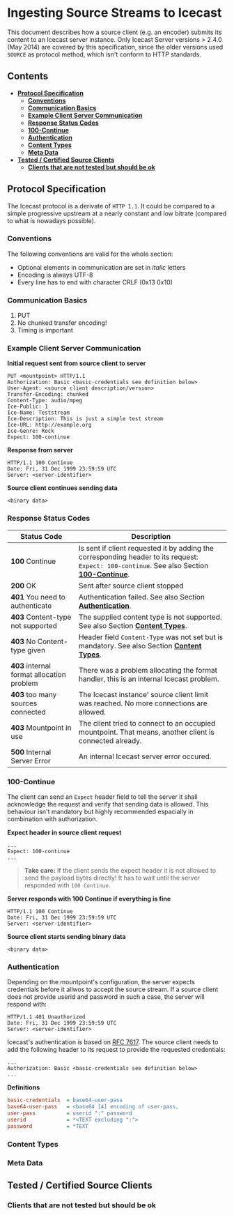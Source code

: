 # Ingesting Source Streams to Icecast

This document describes how a source client (e.g. an encoder) submits its 
content to an Icecast server instance. Only Icecast Server versions > 2.4.0 (May 2014) are 
covered by this specification, since the older versions used `SOURCE` as protocol
method, which isn't conform to HTTP standards.

## Contents
* [**Protocol Specification**](#protocol-specification)
  * [**Conventions**](#conventions)
  * [**Communication Basics**](#communication-basics)
  * [**Example Client Server Communication**](#example-client-server-communication)
  * [**Response Status Codes**](#response-status-codes)
  * [**100-Continue**](#100-continue)
  * [**Authentication**](#authentication)
  * [**Content Types**](#content-types)
  * [**Meta Data**](#meta-data)
* [**Tested / Certified Source Clients**](#)
  * [**Clients that are not tested but should be ok**](#)

## Protocol Specification

The Icecast protocol is a derivate of `HTTP 1.1`. It could be compared to a simple 
progressive upstream at a nearly constant and low bitrate (compared to what is 
nowadays possible).

### Conventions
The following conventions are valid for the whole section:
* Optional elements in communication are set in *italic* letters
* Encoding is always UTF-8
* Every line has to end with character CRLF (0x13 0x10)

### Communication Basics

1. PUT
1. No chunked transfer encoding!
1. Timing is important

### Example Client Server Communication 

**Initial request sent from source client to server**
```http
PUT <mountpoint> HTTP/1.1
Authorization: Basic <basic-credentials see definition below>
User-Agent: <source client description/version>
Transfer-Encoding: chunked
Content-Type: audio/mpeg
Ice-Public: 1
Ice-Name: Teststream
Ice-Description: This is just a simple test stream
Ice-URL: http://example.org
Ice-Genre: Rock
Expect: 100-continue
```
**Response from server**
```http
HTTP/1.1 100 Continue
Date: Fri, 31 Dec 1999 23:59:59 UTC
Server: <server-identifier>
```
**Source client continues sending data**
```http
<binary data>
```
### Response Status Codes

[//]: # (SEBASTIAN Is 200 sent at all?)

**Status Code** | **Description**
--------------- | -----------------
**100** Continue                    | Is sent if client requested it by adding the corresponding header to its request: `Expect: 100-continue`. See also Section [**100-Continue**](#100-continue).
**200** OK                          | Sent after source client stopped
**401** You need to authenticate    | Authentication failed. See also Section [**Authentication**](#authentication).
**403** Content-type not supported  | The supplied content type is not supported. See also Section [**Content Types**](#content-types).
**403** No Content-type given       | Header field `Content-Type` was not set but is mandatory. See also Section [**Content Types**](#content-types).
**403** internal format allocation problem | There was a problem allocating the format handler, this is an internal Icecast problem.
**403** too many sources connected  | The Icecast instance' source client limit was reached. No more connections are allowed.
**403** Mountpoint in use           | The client tried to connect to an occupied mountpoint. That means, another client is connected already.
**500** Internal Server Error       | An internal Icecast server error occured.

### 100-Continue
The client can send an `Expect` header field to tell the server it shall acknowledge 
the request and verify that sending data is allowed. This behaviour isn't mandatory but 
highly recommended espacially in combination with authorization.

**Expect header in source client request**
```http
...
Expect: 100-continue
...
```
> **Take care:** If the client sends the expect header it is not allowed to send the payload bytes 
> directly! It has to wait until the server responded with `100 Continue`.

**Server responds with 100 Continue if everything is fine**
```http
HTTP/1.1 100 Continue
Date: Fri, 31 Dec 1999 23:59:59 UTC
Server: <server-identifier>
```
**Source client starts sending binary data**
```http
<binary data>
```
### Authentication
Depending on the mountpoint's configuration, the server expects credentials 
before it allwos to accept the source stream. If a source client does not provide
userid and password in such a case, the server will respond with:

```http
HTTP/1.1 401 Unauthorized
Date: Fri, 31 Dec 1999 23:59:59 UTC
Server: <server-identifier>
```

Icecast's authentication is based on [RFC 7617][rfc7617]. The source client needs to 
add the following header to its request to provide the requested credentials:

```http
...
Authorization: Basic <basic-credentials see definition below>
...
```
**Definitions**
```ini
basic-credentials  = base64-user-pass
base64-user-pass   = <base64 [4] encoding of user-pass,
user-pass          = userid ":" password
userid             = *<TEXT excluding ":">
password           = *TEXT
```

### Content Types

### Meta Data


## Tested / Certified Source Clients

### Clients that are not tested but should be ok

[rfc7617]: https://tools.ietf.org/html/rfc7617  "RFC 7617"
